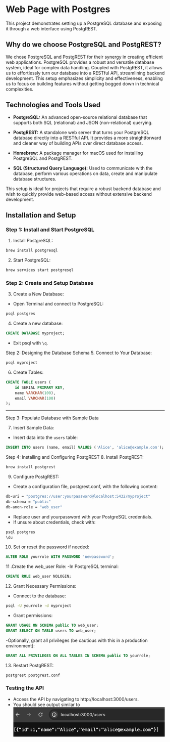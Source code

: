 # Web Page with Postgres

This project demonstrates setting up a PostgreSQL database and exposing it through a web interface using PostgREST.

## Why do we choose PostgreSQL and PostgREST?
We chose PostgreSQL and PostgREST for their synergy in creating efficient web applications. PostgreSQL provides a robust and versatile database system, ideal for complex data handling. Coupled with PostgREST, it allows us to effortlessly turn our database into a RESTful API, streamlining backend development. This setup emphasizes simplicity and effectiveness, enabling us to focus on building features without getting bogged down in technical complexities.

## Technologies and Tools Used
- **PostgreSQL:** An advanced open-source relational database that supports both SQL (relational) and JSON (non-relational) querying.

- **PostgREST:** A standalone web server that turns your PostgreSQL database directly into a RESTful API. It provides a more straightforward and cleaner way of building APIs over direct database access.

- **Homebrew:** A package manager for macOS used for installing PostgreSQL and PostgREST.

- **SQL (Structured Query Language):** Used to communicate with the database, perform various operations on data, create and manipulate database structures.

This setup is ideal for projects that require a robust backend database and wish to quickly provide web-based access without extensive backend development.


## Installation and Setup
### Step 1: Install and Start PostgreSQL

1. Install PostgreSQL:
```bash
brew install postgresql
```

2. Start PostgreSQL:
```bash
brew services start postgresql
```


### Step 2: Create and Setup Database

3. Create a New Database:
- Open Terminal and connect to PostgreSQL:
```bash
psql postgres
```

4. Create a new database:
```sql
CREATE DATABASE myproject;
```
- Exit psql with `\q`.



Step 2: Designing the Database Schema
5. Connect to Your Database:
```bash
psql myproject
```

6. Create Tables:
```sql
CREATE TABLE users (
    id SERIAL PRIMARY KEY,
    name VARCHAR(100),
    email VARCHAR(100)
);
```
--------
Step 3: Populate Database with Sample Data

7. Insert Sample Data:
- Insert data into the `users` table:
```sql
INSERT INTO users (name, email) VALUES ('Alice', 'alice@example.com');
```

Step 4: Installing and Configuring PostgREST
8. Install PostgREST:
```bash
brew install postgrest
```

9. Configure PostgREST:
- Create a configuration file, postgrest.conf, with the following content:
```bash
db-uri = "postgres://user:yourpassword@localhost:5432/myproject"
db-schema = "public"
db-anon-role = "web_user"
```

- Replace user and yourpassword with your PostgreSQL credentials.
- If unsure about credentials, check with:
```bash
psql postgres
\du
```

10. Set or reset the password if needed:
```sql
ALTER ROLE yourrole WITH PASSWORD 'newpassword';
```

11 .Create the web_user Role:
-In PostgreSQL terminal:
```sql
CREATE ROLE web_user NOLOGIN;
```

12. Grant Necessary Permissions:
- Connect to the database:
```bash
psql -U yourrole -d myproject
```
- Grant permissions:
```sql
GRANT USAGE ON SCHEMA public TO web_user;
GRANT SELECT ON TABLE users TO web_user;
```

-Optionally, grant all privileges (be cautious with this in a production environment):
```sql
GRANT ALL PRIVILEGES ON ALL TABLES IN SCHEMA public TO yourrole;
```

13. Restart PostgREST:
```bash
postgrest postgrest.conf
```

### Testing the API
- Access the API by navigating to http://localhost:3000/users.
- You should see output similar to 
![Alt text](images/result.png)

